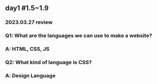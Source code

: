 ## day1 #1.5~1.9

### 2023.03.27 review

### Q1: What are the languages we can use to make a website?

### A: HTML, CSS, JS

### Q2: What kind of language is CSS?

### A: Design Language
